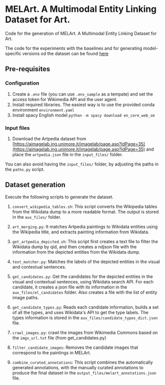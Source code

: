# MELArt. A Multimodal Entity Linking  Dataset for Art.

Code for the generation of MELArt. A Multimodal Entity Linking  Dataset for Art.

The code for the experiments with the baselines and for generating model-specific versions od the dataset can be found [here](https://github.com/HPI-Information-Systems/MELArt_experiments/)

## Pre-requisites

### Configuration

1. Create a `.env` file (you can use `.env_sample` as a tempate) and set the access token for Wikimedia API and the user agent.
2. Install required libraries. The easiest way is to use the provided conda environment `environment.yaml`
3. Install spacy English model `python -m spacy download en_core_web_sm`

### Input files
1. Download the Artpedia dataset from [https://aimagelab.ing.unimore.it/imagelab/page.asp?IdPage=35](https://aimagelab.ing.unimore.it/imagelab/page.asp?IdPage=35) and place the `artpedia.json` file in the `input_files/` folder.
<!-- 2. Download the Wikidata dump `latest-all.json.bz2` [https://dumps.wikimedia.org/wikidatawiki/entities/](https://dumps.wikimedia.org/wikidatawiki/entities/) the dump from 2023-03-22 was used to generate MELArt. The file should be put into or linked from `input_files/`. -->
<!-- TODO describe QLever setup -->

You can also avoid having the `input_files/` folder, by adjusting the paths in the `paths.py` script.

## Dataset generation

Execute the following scripts to generate the dataset.

1. `convert_wikipedia_tables.sh`: This script converts the Wikipedia tables from the Wikidata dump to a more readable format. The output is stored in the `aux_files/` folder.

2. `art_merging.py`: It matches Artpedia paintings to Wikidata entities using the Wikipedia title, and extracts painting information from Wikidata.

3. `get_artpedia_depicted.sh`: This script first creates a text file to filter the Wikidata dump by qid, and then creates a ndjson file with the information from the depicted entities from the Wikidata dump.

4. `text_matcher.py`: Matches the labels of the depicted entities in the visual and contextual sentences.

5. `get_candidates.py`: Get the candidates for the depicted entities in the visual and contextual sentences, using Wikidata search API. For each candidate, it creates a json file with its information in the `aux_files/el_candidates` folder. Also creates a file with the list of entity image paths.

6. `get_candidate_types.py`: Reads each candidate information, builds a set of all the types, and uses Wikidata's API to get the type labels. The types information is stored in the `aux_files/candidate_types_dict.json` file.

7. `crawl_images.py`: crawl the images from Wikimedia Commons based on the `imgs_url.txt` file (from get_candidates.py)

8. `filter_candidate_images`: Removes the candidate images that correspond to the paintings in MELArt.

9. `combine_curated_annotations`: This script combines the automatically generated annotations, with the manually curated annotations to produce the final dataset in the `output_files/melart_annotations.json` file.